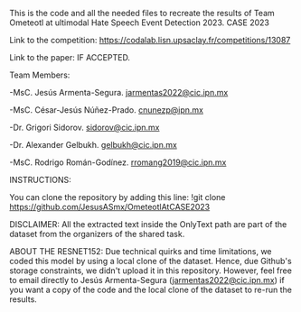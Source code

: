 This is the code and all the needed files to recreate the results of Team Ometeotl at ultimodal Hate Speech Event Detection 2023. CASE 2023

Link to the competition: https://codalab.lisn.upsaclay.fr/competitions/13087

Link to the paper: IF ACCEPTED.


Team Members:

-MsC. Jesús Armenta-Segura.
jarmentas2022@cic.ipn.mx

-MsC. César-Jesús Núñez-Prado.
cnunezp@ipn.mx

-Dr. Grigori Sidorov.
sidorov@cic.ipn.mx

-Dr. Alexander Gelbukh.
gelbukh@cic.ipn.mx

-MsC. Rodrigo Román-Godínez.
rromang2019@cic.ipn.mx

INSTRUCTIONS:

You can clone the repository by adding this line:
!git clone https://github.com/JesusASmx/OmeteotlAtCASE2023

DISCLAIMER: All the extracted text inside the OnlyText path are part of the dataset from the organizers of the shared task.

ABOUT THE RESNET152:
Due technical quirks and time limitations, we coded this model by using a local clone of the dataset. Hence, due Github's storage constraints, we didn't upload it in this repository. 
However, feel free to email directly to Jesús Armenta-Segura (jarmentas2022@cic.ipn.mx) if you want a copy of the code and the local clone of the dataset to re-run the results.
